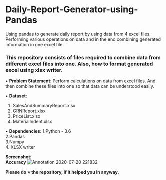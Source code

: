 # Daily-Report-Generator-using-Pandas
Using pandas to generate daily report by using data from 4 excel files. Performing various operations on data and in the end combining generated information in one excel file.


### This repository consists of files required to combine data from different excel files into one. Also, how to format generated excel using xlsx writer.



• __Problem Statement__:
  Perform calculations on data from excel files. And, then combine these files into one so that data can be understood easily.
  
• __Dataset__:
 
 1. SalesAndSummaryReport.xlsx
 2. GRNReport.xlsx
 3. PriceList.xlsx
 4. MaterialIndent.xlsx
 
• __Dependencies__:
  1.Python - 3.6 <br />
  2.Pandas <br /> 
  3.Numpy <br />
  4. XLSX writer <br />
 
__Screenshot__:<br />
  **Accuracy**
  ![Annotation 2020-07-20 221832](https://user-images.githubusercontent.com/36062668/89626414-03a54900-d8b7-11ea-89dc-fff229c1ab31.png)




**Please do ⭐ the repository, if it helped you in anyway.**
